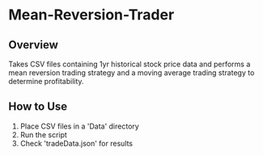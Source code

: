# Mean-Reversion-Trader

## Overview
Takes CSV files containing 1yr historical stock price data and performs a mean reversion trading strategy and a moving average trading strategy to determine profitability.

## How to Use
1. Place CSV files in a 'Data' directory
2. Run the script
3. Check 'tradeData.json' for results